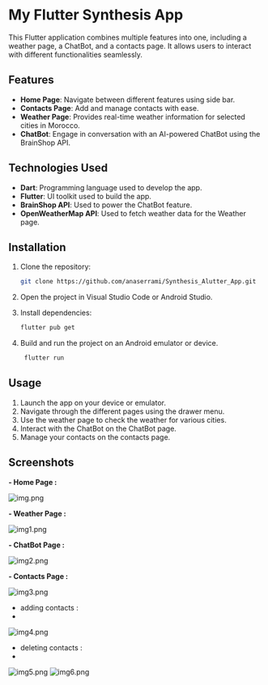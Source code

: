# My Flutter Synthesis App

This Flutter application combines multiple features into one, including a weather page, a ChatBot, and a contacts page. It allows users to interact with different functionalities seamlessly.

## Features

- **Home Page**: Navigate between different features using side bar.
- **Contacts Page**: Add and manage contacts with ease.
- **Weather Page**: Provides real-time weather information for selected cities in Morocco.
- **ChatBot**: Engage in conversation with an AI-powered ChatBot using the BrainShop API.

## Technologies Used

- **Dart**: Programming language used to develop the app.
- **Flutter**: UI toolkit used to build the app.
- **BrainShop API**: Used to power the ChatBot feature.
- **OpenWeatherMap API**: Used to fetch weather data for the Weather page.

## Installation

1. Clone the repository:

   ```bash
   git clone https://github.com/anaserrami/Synthesis_Alutter_App.git
   ```
   
2. Open the project in Visual Studio Code or Android Studio.
3. Install dependencies:
   
   ```bash
   flutter pub get
   ```
   
4. Build and run the project on an Android emulator or device.

   ```bash
    flutter run
    ```
   
## Usage

1. Launch the app on your device or emulator.
2. Navigate through the different pages using the drawer menu.
3. Use the weather page to check the weather for various cities.
4. Interact with the ChatBot on the ChatBot page.
5. Manage your contacts on the contacts page.

## Screenshots

**- Home Page :**

![img.png](assets/img.png)

**- Weather Page :**

![img1.png](assets/img1.png)

**- ChatBot Page :**

![img2.png](assets/img2.png)

**- Contacts Page :**

![img3.png](assets/img3.png)

- adding contacts :
- 
![img4.png](assets/img4.png)

- deleting contacts :
- 
![img5.png](assets/img5.png)      ![img6.png](assets/img6.png)